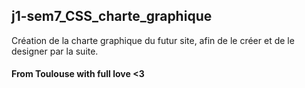 ## j1-sem7_CSS_charte_graphique

Création de la charte graphique du futur site, afin de le créer et de le designer par la suite.

#### From Toulouse with full love <3